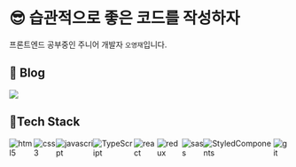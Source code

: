 # 😎 습관적으로 좋은 코드를 작성하자

프론트엔드 공부중인 주니어 개발자 `오영재`입니다.  

## 🐒 Blog

<a href="https://sacultang.github.io/" target="_blank"><img src="https://img.shields.io/badge/HEXO-0E83CD?style=flat&logo=hexo&logoColor=white"/></a>

## 🔨Tech Stack

<div style="display:flex">
<img src="https://img.shields.io/badge/HTML5-F05032?style=flat&logo=html5&logoColor=white" alt="html5">
<img src="https://img.shields.io/badge/-CSS3-1572B6?style=flat&logo=css3" alt="css3">
<img src="https://img.shields.io/badge/JavaScript-F7DF1E?style=flat&logo=javascript&logoColor=white" alt="javascript">
<img src="https://img.shields.io/badge/TypeScript-3178C6?style=flat&logo=TypeScript&logoColor=white" alt="TypeScript">
<img src="https://img.shields.io/badge/-React-61DAFB?style=flat&logo=react&logoColor=white" alt="react">
<img src="https://img.shields.io/badge/-Redux-764ABC?style=flat&logo=Redux&logoColor=white" alt="redux">
<img src="https://img.shields.io/badge/-Sass-CC6699?style=flat&logo=Sass&logoColor=white" alt="sass">
<img src="https://img.shields.io/badge/-StyledComponents-DB7093?style=flat&logo=styled-components&logoColor=white" alt="StyledComponents">
<img src="https://img.shields.io/badge/-Github-181717?style=flat&logo=Github&logoColor=white" alt="git">
</div>
